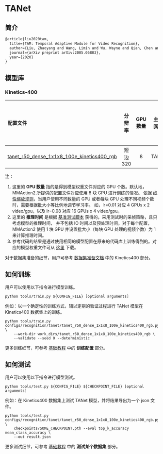 # TANet

## 简介

<!-- [ALGORITHM] -->

```latex
@article{liu2020tam,
  title={TAM: Temporal Adaptive Module for Video Recognition},
  author={Liu, Zhaoyang and Wang, Limin and Wu, Wayne and Qian, Chen and Lu, Tong},
  journal={arXiv preprint arXiv:2005.06803},
  year={2020}
}
```

## 模型库

### Kinetics-400

|配置文件 | 分辨率 | GPU 数量 | 主干网络 | 预训练 | top1 准确率 | top5 准确率 | 参考代码的 top1 准确率 | 参考代码的 top5 准确率 | 推理时间 (video/s) | GPU 显存占用 (M)| ckpt | log| json|
|:--|:--:|:--:|:--:|:--:|:--:|:--:|:--:|:--:|:--:|:--:|:--:|:--:|:--:|
|[tanet_r50_dense_1x1x8_100e_kinetics400_rgb](/configs/recognition/tanet/tanet_r50_dense_1x1x8_100e_kinetics400_rgb.py) |短边 320|8| TANet | ImageNet |76.28 | 92.60 |[76.22](https://github.com/liu-zhy/temporal-adaptive-module/blob/master/scripts/test_tam_kinetics_rgb_8f.sh)|[92.53](https://github.com/liu-zhy/temporal-adaptive-module/blob/master/scripts/test_tam_kinetics_rgb_8f.sh) | x | 7124 | [ckpt](https://download.openmmlab.com/mmaction/recognition/tanet/tanet_r50_dense_1x1x8_100e_kinetics400_rgb/tanet_r50_dense_1x1x8_100e_kinetics400_rgb_20210219-032c8e94.pth) | [log](https://download.openmmlab.com/mmaction/recognition/tanet/tanet_r50_dense_1x1x8_100e_kinetics400_rgb/tanet_r50_dense_1x1x8_100e_kinetics400_rgb_20210219.log)| [json](https://download.openmmlab.com/mmaction/recognition/tanet/tanet_r50_dense_1x1x8_100e_kinetics400_rgb/tanet_r50_dense_1x1x8_100e_kinetics400_rgb_20210219.json)|

注：

1. 这里的 **GPU 数量** 指的是得到模型权重文件对应的 GPU 个数。默认地，MMAction2 所提供的配置文件对应使用 8 块 GPU 进行训练的情况。
   依据 [线性缩放规则](https://arxiv.org/abs/1706.02677)，当用户使用不同数量的 GPU 或者每块 GPU 处理不同视频个数时，需要根据批大小等比例地调节学习率。
   如，lr=0.01 对应 4 GPUs x 2 video/gpu，以及 lr=0.08 对应 16 GPUs x 4 video/gpu。
2. 这里的 **推理时间** 是根据 [基准测试脚本](/tools/analysis/benchmark.py) 获得的，采用测试时的采帧策略，且只考虑模型的推理时间，
   并不包括 IO 时间以及预处理时间。对于每个配置，MMAction2 使用 1 块 GPU 并设置批大小（每块 GPU 处理的视频个数）为 1 来计算推理时间。
3. 参考代码的结果是通过使用相同的模型配置在原来的代码库上训练得到的。对应的模型权重文件可从 [这里](https://drive.google.com/drive/folders/1sFfmP3yrfc7IzRshEELOby7-aEoymIFL?usp=sharing) 下载。

对于数据集准备的细节，用户可参考 [数据集准备文档](/docs_zh_CN/data_preparation.md) 中的 Kinetics400 部分。

## 如何训练

用户可以使用以下指令进行模型训练。

```shell
python tools/train.py ${CONFIG_FILE} [optional arguments]
```

例如：以一个确定性的训练方式，辅以定期的验证过程进行 TANet 模型在 Kinetics400 数据集上的训练。

```shell
python tools/train.py configs/recognition/tanet/tanet_r50_dense_1x1x8_100e_kinetics400_rgb.py \
    --work-dir work_dirs/tanet_r50_dense_1x1x8_100e_kinetics400_rgb \
    --validate --seed 0 --deterministic
```

更多训练细节，可参考 [基础教程](/docs_zh_CN/getting_started.md#训练配置) 中的 **训练配置** 部分。

## 如何测试

用户可以使用以下指令进行模型测试。

```shell
python tools/test.py ${CONFIG_FILE} ${CHECKPOINT_FILE} [optional arguments]
```

例如：在 Kinetics400 数据集上测试 TANet 模型，并将结果导出为一个 json 文件。

```shell
python tools/test.py configs/recognition/tanet/tanet_r50_dense_1x1x8_100e_kinetics400_rgb.py \
    checkpoints/SOME_CHECKPOINT.pth --eval top_k_accuracy mean_class_accuracy \
    --out result.json
```

更多测试细节，可参考 [基础教程](/docs_zh_CN/getting_started.md#测试某个数据集) 中的 **测试某个数据集** 部分。
